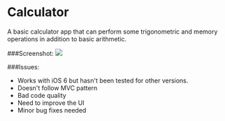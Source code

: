 Calculator
==========

A basic calculator app that can perform some trigonometric and memory operations in addition to basic arithmetic. 

###Screenshot:
![](https://raw.github.com/vgaonkar/Calculator/master/screenshot.png)

###Issues:
- Works with iOS 6 but hasn't been tested for other versions.
- Doesn't follow MVC pattern
- Bad code quality
- Need to improve the UI
- Minor bug fixes needed

